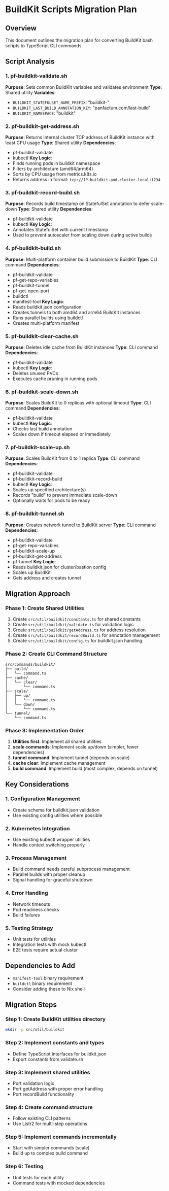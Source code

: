 # BuildKit Scripts Migration Plan

## Overview
This document outlines the migration plan for converting BuildKit bash scripts to TypeScript CLI commands.

## Script Analysis

### 1. pf-buildkit-validate.sh
**Purpose**: Sets common BuildKit variables and validates environment
**Type**: Shared utility
**Variables**:
- `BUILDKIT_STATEFULSET_NAME_PREFIX`: "buildkit-"
- `BUILDKIT_LAST_BUILD_ANNOTATION_KEY`: "panfactum.com/last-build"
- `BUILDKIT_NAMESPACE`: "buildkit"

### 2. pf-buildkit-get-address.sh
**Purpose**: Returns internal cluster TCP address of BuildKit instance with least CPU usage
**Type**: Shared utility
**Dependencies**: 
- pf-buildkit-validate
- kubectl
**Key Logic**:
- Finds running pods in buildkit namespace
- Filters by architecture (amd64/arm64)
- Sorts by CPU usage from metrics.k8s.io
- Returns address in format: `tcp://IP.buildkit.pod.cluster.local:1234`

### 3. pf-buildkit-record-build.sh
**Purpose**: Records build timestamp on StatefulSet annotation to defer scale-down
**Type**: Shared utility
**Dependencies**: 
- pf-buildkit-validate
- kubectl
**Key Logic**:
- Annotates StatefulSet with current timestamp
- Used to prevent autoscaler from scaling down during active builds

### 4. pf-buildkit-build.sh
**Purpose**: Multi-platform container build submission to BuildKit
**Type**: CLI command
**Dependencies**:
- pf-buildkit-validate
- pf-get-repo-variables
- pf-buildkit-tunnel
- pf-get-open-port
- buildctl
- manifest-tool
**Key Logic**:
- Reads buildkit.json configuration
- Creates tunnels to both amd64 and arm64 BuildKit instances
- Runs parallel builds using buildctl
- Creates multi-platform manifest

### 5. pf-buildkit-clear-cache.sh
**Purpose**: Deletes idle cache from BuildKit instances
**Type**: CLI command
**Dependencies**:
- pf-buildkit-validate
- kubectl
**Key Logic**:
- Deletes unused PVCs
- Executes cache pruning in running pods

### 6. pf-buildkit-scale-down.sh
**Purpose**: Scales BuildKit to 0 replicas with optional timeout
**Type**: CLI command
**Dependencies**:
- pf-buildkit-validate
- kubectl
**Key Logic**:
- Checks last build annotation
- Scales down if timeout elapsed or immediately

### 7. pf-buildkit-scale-up.sh
**Purpose**: Scales BuildKit from 0 to 1 replica
**Type**: CLI command
**Dependencies**:
- pf-buildkit-validate
- pf-buildkit-record-build
- kubectl
**Key Logic**:
- Scales up specified architecture(s)
- Records "build" to prevent immediate scale-down
- Optionally waits for pods to be ready

### 8. pf-buildkit-tunnel.sh
**Purpose**: Creates network tunnel to BuildKit server
**Type**: CLI command
**Dependencies**:
- pf-buildkit-validate
- pf-get-repo-variables
- pf-buildkit-scale-up
- pf-buildkit-get-address
- pf-tunnel
**Key Logic**:
- Reads buildkit.json for cluster/bastion config
- Scales up BuildKit
- Gets address and creates tunnel

## Migration Approach

### Phase 1: Create Shared Utilities
1. Create `src/util/buildkit/constants.ts` for shared constants
2. Create `src/util/buildkit/validate.ts` for validation logic
3. Create `src/util/buildkit/getAddress.ts` for address resolution
4. Create `src/util/buildkit/recordBuild.ts` for annotation management
5. Create `src/util/buildkit/config.ts` for buildkit.json handling

### Phase 2: Create CLI Command Structure
```
src/commands/buildkit/
├── build/
│   └── command.ts
├── cache/
│   └── clear/
│       └── command.ts
├── scale/
│   ├── up/
│   │   └── command.ts
│   └── down/
│       └── command.ts
└── tunnel/
    └── command.ts
```

### Phase 3: Implementation Order
1. **Utilities first**: Implement all shared utilities
2. **scale commands**: Implement scale up/down (simpler, fewer dependencies)
3. **tunnel command**: Implement tunnel (depends on scale)
4. **cache clear**: Implement cache management
5. **build command**: Implement build (most complex, depends on tunnel)

## Key Considerations

### 1. Configuration Management
- Create schema for buildkit.json validation
- Use existing config utilities where possible

### 2. Kubernetes Integration
- Use existing kubectl wrapper utilities
- Handle context switching properly

### 3. Process Management
- Build command needs careful subprocess management
- Parallel builds with proper cleanup
- Signal handling for graceful shutdown

### 4. Error Handling
- Network timeouts
- Pod readiness checks
- Build failures

### 5. Testing Strategy
- Unit tests for utilities
- Integration tests with mock kubectl
- E2E tests require actual cluster

## Dependencies to Add
- `manifest-tool` binary requirement
- `buildctl` binary requirement
- Consider adding these to Nix shell

## Migration Steps

### Step 1: Create BuildKit utilities directory
```bash
mkdir -p src/util/buildkit
```

### Step 2: Implement constants and types
- Define TypeScript interfaces for buildkit.json
- Export constants from validate.sh

### Step 3: Implement shared utilities
- Port validation logic
- Port getAddress with proper error handling
- Port recordBuild functionality

### Step 4: Create command structure
- Follow existing CLI patterns
- Use Listr2 for multi-step operations

### Step 5: Implement commands incrementally
- Start with simpler commands (scale)
- Build up to complex build command

### Step 6: Testing
- Unit tests for each utility
- Command tests with mocked dependencies